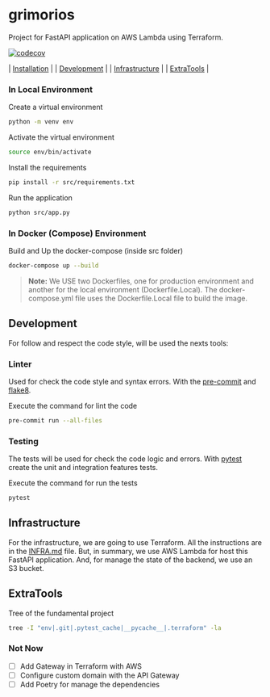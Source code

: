 # grimorios
Project for FastAPI application on AWS Lambda using Terraform. 

[![codecov](https://codecov.io/gh/esgaelramos/grimorios/graph/badge.svg?token=DTS5NKYAE6)](https://codecov.io/gh/esgaelramos/grimorios)

| [Installation](#installation) |
| [Development](#development) |
| [Infrastructure](#infrastructure) |
| [ExtraTools](#extratools) |

### In Local Environment

Create a virtual environment
```bash
python -m venv env
```

Activate the virtual environment
```bash
source env/bin/activate
```

Install the requirements
```bash
pip install -r src/requirements.txt
```

Run the application
```bash
python src/app.py
```

### In Docker (Compose) Environment

Build and Up the docker-compose (inside src folder)
```bash
docker-compose up --build
```

> __Note:__ We USE two Dockerfiles, one for production environment 
> and another for the local environment (Dockerfile.Local).
> The docker-compose.yml file uses the Dockerfile.Local file 
> to build the image.


## Development

For follow and respect the code style, will be used the nexts tools:

### Linter

Used for check the code style and syntax errors. 
With the [pre-commit](https://pre-commit.com/) and 
[flake8](https://flake8.pycqa.org/en/latest/).

Execute the command for lint the code
```bash
pre-commit run --all-files
```

### Testing

The tests will be used for check the code logic and errors.
With [pytest](https://docs.pytest.org/) create the unit and 
integration features tests.

Execute the command for run the tests
```bash
pytest
```

## Infrastructure

For the infrastructure, we are going to use Terraform.
All the instructions are in the [INFRA.md](infra-lambda/INFRA.md) file.
But, in summary, we use AWS Lambda for host this FastAPI application.
And, for manage the state of the backend, we use an S3 bucket.

## ExtraTools
Tree of the fundamental project
```bash
tree -I "env|.git|.pytest_cache|__pycache__|.terraform" -la
```

### Not Now
- [ ] Add Gateway in Terraform with AWS
- [ ] Configure custom domain with the API Gateway
- [ ] Add Poetry for manage the dependencies
